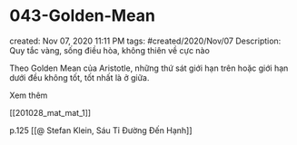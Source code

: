 ---
---

# 043-Golden-Mean

created: Nov 07, 2020 11:11 PM
tags: #created/2020/Nov/07
Description: Quy tắc vàng, sống điều hòa, không thiên về cực nào

Theo Golden Mean của Aristotle, những thứ sát giới hạn trên hoặc giới hạn dưới đều không tốt, tốt nhất là ở giữa. 

Xem thêm

[[201028_mat_mat_1]] 

p.125 [[@ Stefan Klein, Sáu Tỉ Đường Đến Hạnh]]